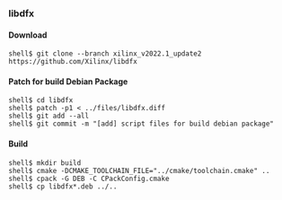 ### libdfx

#### Download

```console
shell$ git clone --branch xilinx_v2022.1_update2 https://github.com/Xilinx/libdfx
```

#### Patch for build Debian Package

```console
shell$ cd libdfx
shell$ patch -p1 < ../files/libdfx.diff
shell$ git add --all
shell$ git commit -m "[add] script files for build debian package"
```

#### Build

```console
shell$ mkdir build
shell$ cmake -DCMAKE_TOOLCHAIN_FILE="../cmake/toolchain.cmake" ..
shell$ cpack -G DEB -C CPackConfig.cmake
shell$ cp libdfx*.deb ../..
```

